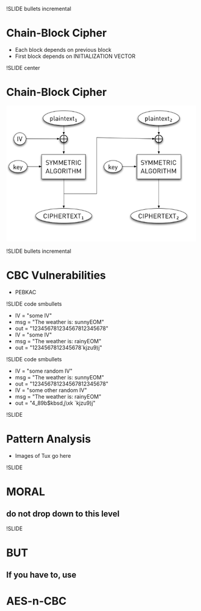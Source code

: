 !SLIDE bullets incremental
# Chain-Block Cipher #

* Each block depends on previous block
* First block depends on INITIALIZATION VECTOR

!SLIDE center
# Chain-Block Cipher #
![Chain-Block Cipher aka CBC](cbc.png)

!SLIDE bullets incremental
# CBC Vulnerabilities #

* PEBKAC

!SLIDE code smbullets

* IV  = "some IV"
* msg = "The weather is: sunnyEOM"
* out = "123456781234567812345678"
* IV  = "some IV"
* msg = "The weather is: rainyEOM"
* out = "1234567812345678`kjzu9)j"

!SLIDE code smbullets

* IV  = "some random IV"
* msg = "The weather is: sunnyEOM"
* out = "123456781234567812345678"
* IV  = "some other random IV"
* msg = "The weather is: rainyEOM"
* out = "4_89b$kbsd,j\xk `kjzu9)j"

!SLIDE
# Pattern Analysis #

* Images of Tux go here

!SLIDE
# MORAL #
## do not drop down to this level ##

!SLIDE
# BUT #
## If you have to, use ##
# AES-n-CBC #
